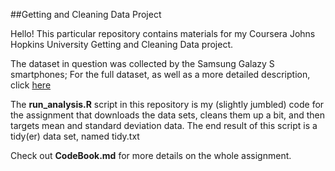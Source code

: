 ##Getting and Cleaning Data Project

Hello!
This particular repository contains materials for my Coursera Johns Hopkins University Getting and Cleaning Data project. 

The dataset in question was collected by the Samsung Galazy S smartphones;
For the full dataset, as well as a more detailed description, click [here](http://archive.ics.uci.edu/ml/datasets/Human+Activity+Recognition+Using+Smartphones)

The **run_analysis.R** script in this repository is my (slightly jumbled) code for the assignment that downloads the data sets, cleans them up a bit, and then targets mean and standard deviation data. 
The end result of this script is a tidy(er) data set, named tidy.txt

Check out **CodeBook.md** for more details on the whole assignment.
